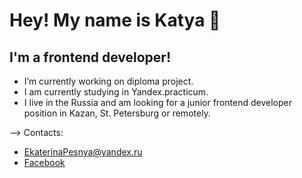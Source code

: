 # Hey! My name is Katya 👋

## I'm a frontend developer!

- I’m currently working on diploma project.
- I am currently studying in Yandex.practicum.
- I live in the Russia and am looking for a junior frontend developer position in Kazan, St. Petersburg or remotely.

-->
Contacts:
- EkaterinaPesnya@yandex.ru
- [Facebook](https://www.facebook.com/profile.php?id=100072465814654)

